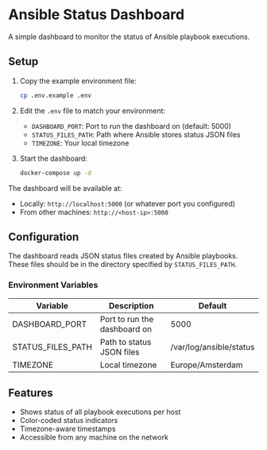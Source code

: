 # Ansible Status Dashboard

A simple dashboard to monitor the status of Ansible playbook executions.

## Setup

1. Copy the example environment file:
   ```bash
   cp .env.example .env
   ```

2. Edit the `.env` file to match your environment:
   - `DASHBOARD_PORT`: Port to run the dashboard on (default: 5000)
   - `STATUS_FILES_PATH`: Path where Ansible stores status JSON files
   - `TIMEZONE`: Your local timezone

3. Start the dashboard:
   ```bash
   docker-compose up -d
   ```

The dashboard will be available at:
- Locally: `http://localhost:5000` (or whatever port you configured)
- From other machines: `http://<host-ip>:5000`

## Configuration

The dashboard reads JSON status files created by Ansible playbooks. These files should be in the directory specified by `STATUS_FILES_PATH`.

### Environment Variables

| Variable | Description | Default |
|----------|-------------|---------|
| DASHBOARD_PORT | Port to run the dashboard on | 5000 |
| STATUS_FILES_PATH | Path to status JSON files | /var/log/ansible/status |
| TIMEZONE | Local timezone | Europe/Amsterdam |

## Features

- Shows status of all playbook executions per host
- Color-coded status indicators
- Timezone-aware timestamps
- Accessible from any machine on the network
